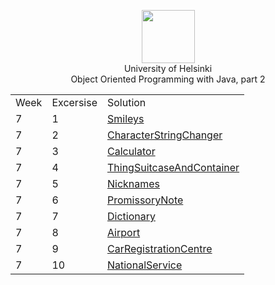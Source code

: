 <p align="center">
    <a href="http://moocfi.github.io/courses/2013/programming-part-2/">
        <img height=85 src="http://moocfi.github.io/img/logo.png">
    </a>
    <br>       University of Helsinki
    <br>Object Oriented Programming with Java, part 2</p>
</p>

 |             |                      |                         |
 |-------------|----------------------|-------------------------|
 |   Week      |      Excersise       |       Solution          |
 |        7    |         1            |  [Smileys](https://github.com/RomuCampu/MOOC.fi_Part-2/tree/master/week7-week7_01.Smileys)                  |
 | 7 | 2 | [CharacterStringChanger](https://github.com/RomuCampu/MOOC.fi_Part-2/tree/master/week7-week7_02.CharacterStringChanger) |
 | 7 | 3 | [Calculator](https://github.com/RomuCampu/MOOC.fi_Part-2/tree/master/week7-week7_03.Calculator) |
 | 7 | 4 | [ThingSuitcaseAndContainer](https://github.com/RomuCampu/MOOC.fi_Part-2/tree/master/week7-week7_04.ThingSuitcaseAndContainer) |
| 7 | 5 | [Nicknames](https://github.com/RomuCampu/MOOC.fi_Part-2/tree/master/week7-week7_05.Nicknames) |
| 7 | 6 | [PromissoryNote](https://github.com/RomuCampu/MOOC.fi_Part-2/tree/master/week7-week7_06.PromissoryNote) |
| 7 | 7 | [Dictionary](https://github.com/RomuCampu/MOOC.fi_Part-2/tree/master/week7-week7_07.Dictionary) |
| 7 | 8 | [Airport](https://github.com/RomuCampu/MOOC.fi_Part-2/tree/master/week7-week7_08.Airport) |
| 7 | 9 | [CarRegistrationCentre](https://github.com/RomuCampu/MOOC.fi_Part-2/tree/master/week8-week8_09.CarRegistrationCentre) |
| 7 | 10 | [NationalService](https://github.com/RomuCampu/MOOC.fi_Part-2/tree/master/week8-week8_10.NationalService) |
